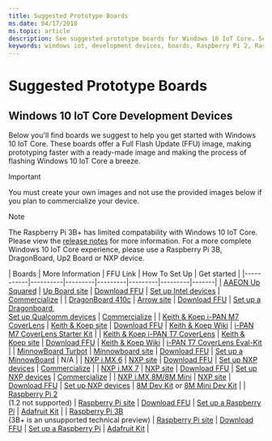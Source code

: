 ```yaml
---
title: Suggested Prototype Boards
ms.date: 04/17/2018
ms.topic: article
description: See suggested prototype boards for Windows 10 IoT Core. See links that describe Full Flash Update (FFU) images, how to set up, and how to get started.
keywords: windows iot, development devices, boards, Raspberry Pi 2, Raspberry Pi 3, Minnowboard Max, Dragonboard
---
```


# Suggested Prototype Boards

## Windows 10 IoT Core Development Devices
Below you'll find boards we suggest to help you get started with Windows 10 IoT Core. These boards offer a Full Flash Update (FFU) image, making prototyping faster with a ready-made image and making the process of flashing Windows 10 IoT Core a breeze.

> [!IMPORTANT]
> You must create your own images and not use the provided images below if you plan to commercialize your device.

> [!NOTE]
> The Raspberry Pi 3B+ has limited compatability with Windows 10 IoT Core. Please view the [release notes](https://docs.microsoft.com/windows/iot-core/release-notes/insider/rpi3bp) for more information. For a more complete Windows 10 IoT Core experience, please use a Raspberry Pi 3B, DragonBoard, Up2 Board or NXP device. 


| Boards | More Information | FFU Link | How To Set Up | Get started |
|-----------|----------|---------|---------|---------|---------|-------|
| [AAEON Up Squared](https://up-board.org/upsquared/specifications/) | [Up Board site](https://up-shop.org/28-up-squared) | [Download FFU](https://downloads.up-community.org/?post_type=wpdmpro&p=204&preview=true) | [Set up Intel devices](https://docs.microsoft.com/windows/iot-core/tutorials/intel) | [Commercialize](https://up-shop.org/home/270-up-squared.html) | 
| [DragonBoard 410c](https://developer.qualcomm.com/hardware/dragonboard-410c) | [Arrow site](https://www.arrow.com/en/products/dragonboard410c/arrow-development-tools) | [Download FFU](https://www.microsoft.com/software-download/windows10IoTCore#!) | [Set up a Dragonboard](https://docs.microsoft.com/windows/iot-core/tutorials/dragonboard),<br>[Set up Qualcomm devices](https://docs.microsoft.com/windows/iot-core/tutorials/qualcomm) | [Commercialize](https://www.arrow.com/en/products/dragonboard410c/arrow-development-tools) | 
| [Keith & Koep i-PAN M7 CoverLens](https://keith-koep.com/de/produkte/produkte-hmi/i-pan-m7-coverlens-arm-touch-panel-pc-eigenschaften/) | [Keith & Koep site](https://keith-koep.com/de/produkte/produkte-hmi/i-pan-m7-coverlens-arm-touch-panel-computer-technische-daten/) | [Download FFU](https://support.keith-koep.com/service/doku.php/service/winiot/images) | [Keith & Koep Wiki](https://support.keith-koep.com/service/doku.php/service/hardware/panel/ipanm7) | [i-PAN M7 CoverLens Starter Kit](https://keith-koep.com/de/produkte/produkte-eval-kits/i-pan-m7-coverlens-starter-kit-technische-daten/) | 
| [Keith & Koep i-PAN T7 CoverLens](https://keith-koep.com/de/produkte/produkte-hmi/i-pan-t7-coverlens-arm-touch-panel-pc-eigenschaften/) | [Keith & Koep site](https://keith-koep.com/de/produkte/produkte-hmi/i-pan-t7-coverlens-arm-touch-panel-computer-technische-daten/) | [Download FFU](https://support.keith-koep.com/service/doku.php/service/winiot/images) | [Keith & Koep Wiki](https://support.keith-koep.com/service/doku.php/service/hardware/panel/ipant7) | [i-PAN T7 CoverLens Eval-Kit](https://keith-koep.com/de/produkte/produkte-eval-kits/i-pan-t7-coverlens-eval-kit-technische-daten/) | 
| [MinnowBoard Turbot](https://www.silicom-usa.com) | [Minnowboard site](https://www.silicom-usa.com/?s=minnowboard) | [Download FFU](https://www.microsoft.com/software-download/windows10IoTCore#!) | [Set up a MinnowBoard](https://docs.microsoft.com/windows/iot-core/tutorials/minnowboard) | N/A |
| [NXP i.MX 6](https://www.nxp.com/products/processors-and-microcontrollers/arm-based-processors-and-mcus/i.mx-applications-processors/i.mx-6-processors:IMX6X_SERIES) | [NXP site](https://www.nxp.com/products/processors-and-microcontrollers/arm-based-processors-and-mcus/i.mx-applications-processors/i.mx-6-processors:IMX6X_SERIES) | [Download FFU](https://github.com/ms-iot/imx-iotcore) | [Set up NXP devices](https://docs.microsoft.com/windows/iot-core/tutorials/nxp) | [Commercialize](https://www.solid-run.com/nxp-family/hummingboard/imx6-win-10-iot-core/) | 
| [NXP i.MX 7](https://www.nxp.com/products/processors-and-microcontrollers/arm-based-processors-and-mcus/i.mx-applications-processors/i.mx-7-processors:IMX7-SERIES) | [NXP site](https://www.nxp.com/products/processors-and-microcontrollers/arm-based-processors-and-mcus/i.mx-applications-processors/i.mx-7-processors:IMX7-SERIES) | [Download FFU](https://github.com/ms-iot/imx-iotcore) | [Set up NXP devices](https://docs.microsoft.com/windows/iot-core/tutorials/nxp) | [Commercialize](https://www.compulab.com/products/iot-gateways/iot-gate-imx7-nxp-i-mx-7-internet-of-things-gateway/) | 
| [NXP i.MX 8M/8M Mini](https://www.nxp.com/products/processors-and-microcontrollers/arm-based-processors-and-mcus/i.mx-applications-processors/i.mx-8-processors:IMX8-SERIES) | [NXP site](https://www.nxp.com/products/processors-and-microcontrollers/arm-based-processors-and-mcus/i.mx-applications-processors/i.mx-8-processors:IMX8-SERIES) | [Download FFU](https://github.com/ms-iot/imx-iotcore) | [Set up NXP devices](https://docs.microsoft.com/windows/iot-core/tutorials/nxp) | [8M Dev Kit](https://www.nxp.com/support/developer-resources/software-development-tools/i.mx-developer-resources/evaluation-kit-for-the-i.mx-8m-applications-processor:MCIMX8M-EVK) or [8M Mini Dev Kit](https://www.nxp.com/support/developer-resources/software-development-tools/i.mx-developer-resources/evaluation-kit-for-the-i.mx-8m-mini-applications-processor:8MMINILPD4-EVK) |
| [Raspberry Pi 2](https://www.raspberrypi.org/products/raspberry-pi-2-model-b/)<br> (1.2 not supported) | [Raspberry Pi site](https://www.raspberrypi.org/products/raspberry-pi-2-model-b/) | [Download FFU](https://www.microsoft.com/software-download/windows10IoTCore#!) | [Set up a Raspberry Pi](https://docs.microsoft.com/windows/iot-core/tutorials/rpi) | [Adafruit Kit](https://docs.microsoft.com/windows/iot-core/tutorials/adafruitkit) | 
| [Raspberry Pi 3B](https://www.raspberrypi.org/products/raspberry-pi-3-model-b/)<br> (3B+ is an unsupported technical preview) | [Raspberry Pi site](https://www.raspberrypi.org/products/raspberry-pi-3-model-b/) | [Download FFU](https://www.microsoft.com/software-download/windows10IoTCore#!) | [Set up a Raspberry Pi](https://docs.microsoft.com/windows/iot-core/tutorials/rpi) | [Adafruit Kit](https://docs.microsoft.com/windows/iot-core/tutorials/adafruitkit) |
